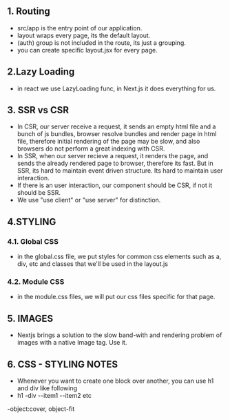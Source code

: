 ## 1. Routing

- src/app is the entry point of our application.
- layout wraps every page, its the default layout.
- (auth) group is not included in the route, its just a grouping.
- you can create specific layout.jsx for every page.

## 2.Lazy Loading
- in react we use LazyLoading func, in Next.js it does everything for us.

## 3. SSR vs CSR 
- In CSR, our server receive a request, it sends an empty html file and a bunch of js bundles, browser resolve bundles and render page in html file, therefore initial rendering of the page may be slow, and also browsers do not perform a great indexing with CSR.
- In SSR, when our server recieve a request, it renders the page, and sends the already rendered page to browser, therefore its fast. But in SSR, its hard to maintain event driven structure. Its hard to maintain user interaction.
- If there is an user interaction, our component should be CSR, if not it should be SSR. 
- We use "use client" or "use server" for distinction.

## 4.STYLING

### 4.1. Global CSS
- in the global.css file, we put styles for common css elements such as a, div, etc and classes that we'll be used in the layout.js

### 4.2. Module CSS
- in the module.css files, we will put our css files specific for that page.

## 5. IMAGES
- Nextjs brings a solution to the slow band-with and rendering problem of images with a native Image tag. Use it.


## 6. CSS - STYLING NOTES
- Whenever you want to create one block over another, you can use h1 and div like following
- h1
-div
--item1
--item2 etc

-object:cover, object-fit